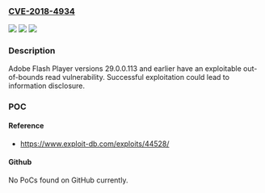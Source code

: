### [CVE-2018-4934](https://cve.mitre.org/cgi-bin/cvename.cgi?name=CVE-2018-4934)
![](https://img.shields.io/static/v1?label=Product&message=Adobe%20Flash%20Player%2029.0.0.113%20and%20earlier%20versions&color=blue)
![](https://img.shields.io/static/v1?label=Version&message=n%2Fa&color=blue)
![](https://img.shields.io/static/v1?label=Vulnerability&message=Out-of-bounds%20read&color=brighgreen)

### Description

Adobe Flash Player versions 29.0.0.113 and earlier have an exploitable out-of-bounds read vulnerability. Successful exploitation could lead to information disclosure.

### POC

#### Reference
- https://www.exploit-db.com/exploits/44528/

#### Github
No PoCs found on GitHub currently.

